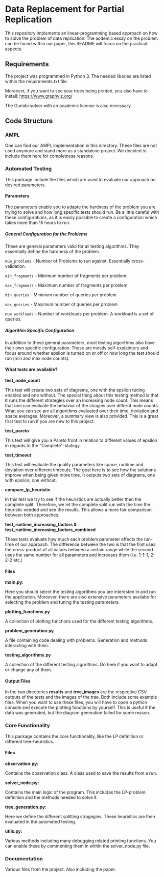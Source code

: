 # Data Replacement for Partial Replication

This repository implements an linear-programming based approach on how to solve the problem of data replication.
The acdemic essay on the problem can be found within our paper, this README will focus on the practical aspects.

## Requirements
The project was programmed in Python 3. The needed libaries are listed within the requirements.txt file.

Moreover, if you want to see your trees being printed, you also have to install:
https://www.graphviz.org/

The Guriobi solver with an academic license is also necessary.

## Code Structure

### AMPL
One can find our AMPL implementation in this directory. These files are not used anymore and stand more as a standalone project. We decided to include them here for completness reasons.

### Automated Testing
This package include the files which are used to evaluate our approach on desired parameters.

#### Parameters
The parameters enable you to adapte the hardness of the problem you are trying to solve and how long specific tests should run. Be a little careful with these configurations, as it is easily possible to create a configuration which takes more than 15 hours to run.

##### General Configuration for the Problems
These are general parameters valid for all testing algorithms. They essentially define the hardness of the problem.


`num_problems` 	-	Number of Problems to run against. Essentially cross-validation.	

`min_fragments`	-	Minimum number of fragments per problem

`max_fragments`	-	Maximum number of fragments per problem

`min_queries` 	-	Minimum number of queries per problem

`max_queries`  	-	Maximum number of queries per problem

`num_workloads`	-	Number of workloads per problem. A workload is a set of queries.

##### Algorithm Specific Configuration
In addition to these general parameters, most testing algorithms also have their own specific configuration. These are mostly self-explaintory and focus around whether epsilon is turned on or off or how long the test should run (min and max node counts). 

#### What tests are available?
**test_node_count**

This test will create two sets of diagrams, one with the epsilon tuning enabled and one without. The special thing about this testing method is that it runs the different strategies over an increasing node count. This means that one can evaluate the behavior of the stragies over differnt node counts. What you can see are all algorithms evaluated over their time, deviation and space averages. Moreover, a summary view is also provided. This is a great first test to run if you are new to this project.

**test_pareto**

This test will give you a Pareto front in relation to different values of epsilon in regards to the "Complete"-stategy.

**test_timeout**

This test will evaluate the quality parameters like space, runtime and deviation over different timeouts. The goal here is to see how the solutions improve when being given more time. It outputs two sets of diagrams, one with epsilon, one without.

**compare_lp_heuristic**

In this test we try to see if the heuristics are actually better then the complete split. Therefore, we let the complete split run with the time the heuristic needed and see the results. This allows a more fair comparison between both approaches.

**test_runtime_increasing_factors & test_runtime_increasing_factors_combined**

These tests evaluate how much each problem parameter effects the run-time of our approach. The difference between the two is that the first uses the cross-product of all values between a certain range while the second uses the same number for all parameters and increases them (i.e. 1-1-1, 2-2-2 etc.)

#### Files

**main.py:**

Here you should select the testing algorithms you are interested in and run the application. Moreover, there are also extensive parameters availabe for selecting the problem and tuning the testing parameters.

**plotting_functions.py**

A collection of plotting functions used for the different testing algorithms.

**problem_generation.py**

A file containing code dealing with problems. Generation and methods interacting with them.

**testing_algorithms.py**

A collection of the different testing algorithms. Go here if you want to adapt or change any of them.

#### Output Files
In the two directories **results** and **tree_images** are the respective CSV outputs of the tests and the images of the tree. Both include some example files. When you want to use these files, you will have to open a python console and execute the plotting functions by yourself. This is useful if the data was generated, but the diagram generation failed for some reason.

### Core Functionality
This package contains the core functionality, like the LP definition or different tree-heuristics.

#### Files

**observation.py:**

Contains the observation class. A class used to save the results from a run.

**solver_node.py:**

Contains the main logic of the program. This includes the LP-problem definition and the methods needed to solve it.

**tree_generation.py:**

Here we define the different splitting stragegies. These heuristics are then evaluated in the automated testing.

**utils.py:**

Various methods including many debugging related printing functions. You can enable these by commenting them in within the solver_node.py file.

### Documentation
Various files from the project. Also including the paper.
